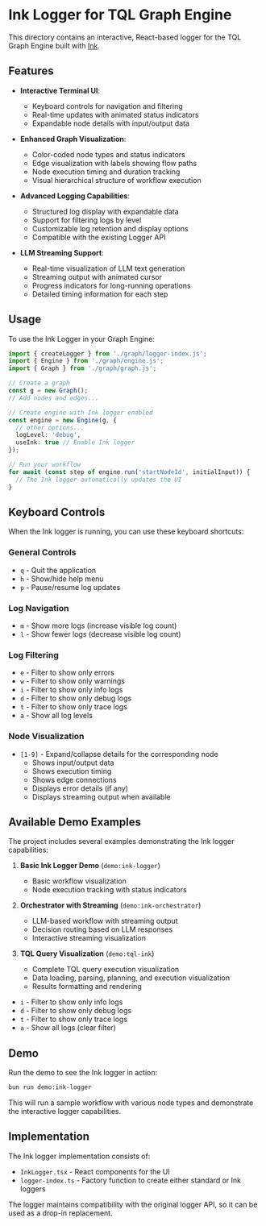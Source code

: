 # Ink Logger for TQL Graph Engine

This directory contains an interactive, React-based logger for the TQL Graph Engine built with [Ink](https://github.com/vadimdemedes/ink).

## Features

- **Interactive Terminal UI**:
  - Keyboard controls for navigation and filtering
  - Real-time updates with animated status indicators
  - Expandable node details with input/output data

- **Enhanced Graph Visualization**:
  - Color-coded node types and status indicators
  - Edge visualization with labels showing flow paths
  - Node execution timing and duration tracking
  - Visual hierarchical structure of workflow execution

- **Advanced Logging Capabilities**:
  - Structured log display with expandable data
  - Support for filtering logs by level
  - Customizable log retention and display options
  - Compatible with the existing Logger API

- **LLM Streaming Support**:
  - Real-time visualization of LLM text generation
  - Streaming output with animated cursor
  - Progress indicators for long-running operations
  - Detailed timing information for each step

## Usage

To use the Ink Logger in your Graph Engine:

```typescript
import { createLogger } from './graph/logger-index.js';
import { Engine } from './graph/engine.js';
import { Graph } from './graph/graph.js';

// Create a graph
const g = new Graph();
// Add nodes and edges...

// Create engine with Ink logger enabled
const engine = new Engine(g, { 
  // other options...
  logLevel: 'debug',
  useInk: true // Enable Ink logger
});

// Run your workflow
for await (const step of engine.run('startNodeId', initialInput)) {
  // The Ink logger automatically updates the UI
}
```

## Keyboard Controls

When the Ink logger is running, you can use these keyboard shortcuts:

### General Controls
- `q` - Quit the application
- `h` - Show/hide help menu
- `p` - Pause/resume log updates

### Log Navigation
- `m` - Show more logs (increase visible log count)
- `l` - Show fewer logs (decrease visible log count)

### Log Filtering
- `e` - Filter to show only errors
- `w` - Filter to show only warnings
- `i` - Filter to show only info logs
- `d` - Filter to show only debug logs
- `t` - Filter to show only trace logs
- `a` - Show all log levels

### Node Visualization
- `[1-9]` - Expand/collapse details for the corresponding node
  - Shows input/output data
  - Shows execution timing
  - Shows edge connections
  - Displays error details (if any)
  - Displays streaming output when available

## Available Demo Examples

The project includes several examples demonstrating the Ink logger capabilities:

1. **Basic Ink Logger Demo** (`demo:ink-logger`)
   - Basic workflow visualization
   - Node execution tracking with status indicators

2. **Orchestrator with Streaming** (`demo:ink-orchestrator`)
   - LLM-based workflow with streaming output
   - Decision routing based on LLM responses
   - Interactive streaming visualization

3. **TQL Query Visualization** (`demo:tql-ink`)
   - Complete TQL query execution visualization
   - Data loading, parsing, planning, and execution visualization
   - Results formatting and rendering
- `i` - Filter to show only info logs
- `d` - Filter to show only debug logs
- `t` - Filter to show only trace logs
- `a` - Show all logs (clear filter)

## Demo

Run the demo to see the Ink logger in action:

```bash
bun run demo:ink-logger
```

This will run a sample workflow with various node types and demonstrate the interactive logger capabilities.

## Implementation

The Ink logger implementation consists of:

- `InkLogger.tsx` - React components for the UI
- `logger-index.ts` - Factory function to create either standard or Ink loggers

The logger maintains compatibility with the original logger API, so it can be used as a drop-in replacement.